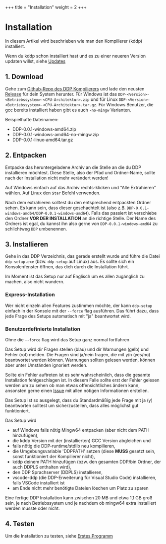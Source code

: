 +++
title = "Installation"
weight = 2
+++

# Installation

In diesem Artikel wird beschrieben wie man den Kompilierer (kddp) installiert.

Wenn du kddp schon installiert hast und es zu einer neueren Version updaten willst, siehe [Updates](/de/Einstieg/Updates)

## 1. Download

Gehe zum [Github-Repo des DDP Kompilierers](https://github.com/DDP-Projekt/Kompilierer) und lade den neusten [Release](https://github.com/DDP-Projekt/Kompilierer/releases) für dein System herunter.
Für Windows ist das `DDP-<Version>-<Betriebssystem>-<CPU-Architektur>.zip` und für Linux `DDP-<Version>-<Betriebssystem>-<CPU-Architektur>.tar.gz`.
Für Windows Benutzer, die gcc bereits installiert haben gibt es auch `-no-mingw` Varianten.

Beispielhafte Dateinamen:
- DDP-0.0.1-windows-amd64.zip
- DDP-0.0.1-windows-amd64-no-mingw.zip
- DDP-0.0.1-linux-amd64.tar.gz

## 2. Entpacken

Entpacke das heruntergeladene Archiv an die Stelle an die du DDP installieren möchtest.
Diese Stelle, also der Pfad und Ordner-Name, sollte nach der Installation nicht mehr verändert werden!

Auf Windows einfach auf das Archiv rechts-klicken und "Alle Extrahieren" wählen.
Auf Linux den `$tar` Befehl verwenden.

Nach dem extrahieren solltest du den entsprechend entpackten Ordner sehen. Es kann sein, dass dieser geschachtelt ist (also z.B. `DDP-0.0.1-windows-amd64/DDP-0.0.1-windows-amd64`). Falls das passiert ist verschiebe den Ordner **VOR DER INSTALLATION** an die richtige Stelle.
Der Name des Ordners ist egal, du kannst ihn also gerne von `DDP-0.0.1-windows-amd64` zu schlichtweg `DDP` umbenennen.

## 3. Installieren

Gehe in das DDP Verzeichnis, das gerade erstellt wurde und führe die Datei `ddp-setup.exe` (bzw. `ddp-setup` auf Linux) aus. 
Es sollte sich ein Konsolenfenster öffnen, das dich durch die Installation führt.

Im Moment ist das Setup nur auf Englisch um es allen zugänglich zu machen, also nicht wundern.

### Express-Installation

Wer nicht einzeln allen Features zustimmen möchte, der kann `ddp-setup` einfach in der Konsole mit der `--force` flag ausführen.
Das führt dazu, dass jede Frage des Setups automatisch mit "ja" beantwortet wird.

### Benutzerdefinierte Installation

Ohne die `--force` flag wird das Setup ganz normal fortfahren

Das Setup wird dir Fragen stellen (blau) und dir Warnungen (gelb) und Fehler (rot) melden.
Die Fragen sind ja/nein fragen, die mit y/n (yes/no) beantwortet werden können.
Warnungen sollten gelesen werden, können aber unter Umständen ignoriert werden.

Sollte ein Fehler auftreten ist es sehr wahrscheinlich, dass die gesamte Installation fehlgeschlagen ist.
In diesem Falle sollte erst der Fehler gelesen werden um zu sehen ob man etwas offensichtliches ändern kann, ansonsten gerne einen [Issue](https://github.com/DDP-Projekt/Installer/issues) mit allen nötigen Informationen erstellen.

Das Setup ist so ausgelegt, dass du Standardmäßig jede Frage mit ja (y) beantworten solltest um sicherzustellen, dass alles möglichst gut funktioniert.

Das Setup wird
* auf Windows falls nötig Mingw64 entpacken (aber nicht dem PATH hinzufügen),
* die kddp Version mit der (installierten) GCC Version abgleichen und
* falls nötig die DDP-runtime/stdlib neu kompilieren,
* die Umgebungsvariable 'DDPPATH' setzen (diese **MUSS** gesetzt sein, sonst funktioniert der Kompilierer nicht),
* kddp deinem PATH hinzufügen (bzw. den gesamten DDP/bin Ordner, der auch DDPLS enthalten wird),
* den DDP Sprachserver (DDPLS) installieren,
* vscode-ddp (die DDP-Erweiterung für Visual Studio Code) installieren, falls VSCode installiert ist
* am Ende nicht mehr benötigte Dateien löschen um Platz zu sparen

Eine fertige DDP Installation kann zwischen 20 MB und etwa 1,1 GB groß sein, je nach Betriebssystem und je nachdem ob mingw64 extra installiert werden musste oder nicht.

## 4. Testen

Um die Installation zu testen, siehe [Erstes Programm](/de/Einstieg/Erstes-Programm)